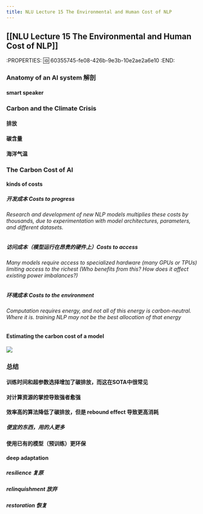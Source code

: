 ```yaml
---
title: NLU Lecture 15 The Environmental and Human Cost of NLP
---
```


## [[NLU Lecture 15 The Environmental and Human Cost of NLP]]
:PROPERTIES:
:id: 60355745-fe08-426b-9e3b-10e2ae2a6e10
:END:
### Anatomy of an Al system 解剖
#### smart speaker
### Carbon and the Climate Crisis
#### 排放
#### 碳含量
#### 海洋气温
### The Carbon Cost of Al
#### kinds of costs
##### 开发成本 Costs to progress
###### Research and development of new NLP models multiplies these costs by thousands, due to experimentation with model architectures, parameters, and different datasets.
##### 访问成本（模型运行在昂贵的硬件上）Costs to access
###### Many models require access to specialized hardware (many GPUs or TPUs) limiting access to the richest (Who benefits from this? How does it affect existing power imbalances?)
##### 环境成本 Costs to the environment
###### Computation requires energy, and not all of this energy is carbon-neutral. Where it is. training NLP may not be the best allocation of that energy
#### Estimating the carbon cost of a model
##### ![](https://gitee.com/zhang-weijian-97/pic-go-bed/raw/master/assets/20210223195330.png)
### 总结
#### 训练时间和超参数选择增加了碳排放，而这在SOTA中很常见
#### 对计算资源的掌控导致强者愈强
#### 效率高的算法降低了碳排放，但是 rebound eﬀect 导致更高消耗
##### 便宜的东西，用的人更多
#### 使用已有的模型（预训练）更环保
#### deep adaptation
##### resilience 复原
##### relinquishment 放弃
##### restoration 恢复